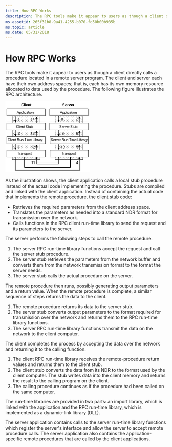 ```yaml
---
title: How RPC Works
description: The RPC tools make it appear to users as though a client directly calls a procedure located in a remote server program.
ms.assetid: 265f31b8-9a41-4255-b070-fd50b00b935b
ms.topic: article
ms.date: 05/31/2018
---
```


# How RPC Works

The RPC tools make it appear to users as though a client directly calls a procedure located in a remote server program. The client and server each have their own address spaces; that is, each has its own memory resource allocated to data used by the procedure. The following figure illustrates the RPC architecture.

![rpc architecture](images/prog-a11.png)

As the illustration shows, the client application calls a local stub procedure instead of the actual code implementing the procedure. Stubs are compiled and linked with the client application. Instead of containing the actual code that implements the remote procedure, the client stub code:

-   Retrieves the required parameters from the client address space.
-   Translates the parameters as needed into a standard NDR format for transmission over the network.
-   Calls functions in the RPC client run-time library to send the request and its parameters to the server.

The server performs the following steps to call the remote procedure.

1.  The server RPC run-time library functions accept the request and call the server stub procedure.
2.  The server stub retrieves the parameters from the network buffer and converts them from the network transmission format to the format the server needs.
3.  The server stub calls the actual procedure on the server.

The remote procedure then runs, possibly generating output parameters and a return value. When the remote procedure is complete, a similar sequence of steps returns the data to the client.

1.  The remote procedure returns its data to the server stub.
2.  The server stub converts output parameters to the format required for transmission over the network and returns them to the RPC run-time library functions.
3.  The server RPC run-time library functions transmit the data on the network to the client computer.

The client completes the process by accepting the data over the network and returning it to the calling function.

1.  The client RPC run-time library receives the remote-procedure return values and returns them to the client stub.
2.  The client stub converts the data from its NDR to the format used by the client computer. The stub writes data into the client memory and returns the result to the calling program on the client.
3.  The calling procedure continues as if the procedure had been called on the same computer.

The run-time libraries are provided in two parts: an import library, which is linked with the application and the RPC run-time library, which is implemented as a dynamic-link library (DLL).

The server application contains calls to the server run-time library functions which register the server's interface and allow the server to accept remote procedure calls. The server application also contains the application-specific remote procedures that are called by the client applications.

 

 




